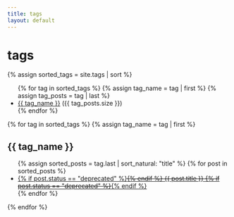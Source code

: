 ```yaml
---
title: tags
layout: default
---
```

# tags
{% assign sorted_tags = site.tags | sort %}

<ul class="taglist">
{% for tag in sorted_tags %}
  {% assign tag_name = tag | first %}
  {% assign tag_posts = tag | last %}
  <li class="tagnav"><a href="#{{ tag_name }}">{{ tag_name }}</a> ({{ tag_posts.size }})</li>
{% endfor %}
</ul>

{% for tag in sorted_tags %}
  {% assign tag_name = tag | first %}
  <h2 id="{{ tag_name }}">{{ tag_name }}</h2>
  <ul>
    {% assign sorted_posts = tag.last | sort_natural: "title" %}
    {% for post in sorted_posts %}
      <li class="taglink"><a href="{{ post.url | relative_url }}">
        {% if post.status == "deprecated" %}<s>{% endif %}
          {{ post.title }}
        {% if post.status == "deprecated" %}</s>{% endif %}
      </a></li>
    {% endfor %}
  </ul>
{% endfor %}
